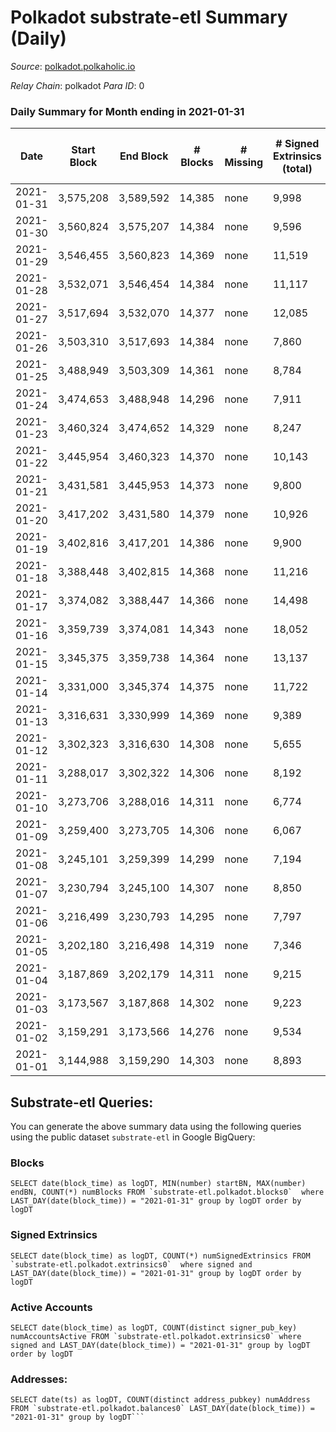 # Polkadot substrate-etl Summary (Daily)

_Source_: [polkadot.polkaholic.io](https://polkadot.polkaholic.io)

*Relay Chain*: polkadot
*Para ID*: 0



### Daily Summary for Month ending in 2021-01-31


| Date | Start Block | End Block | # Blocks | # Missing | # Signed Extrinsics (total) | # Active Accounts | # Addresses with Balances | # Events | # Transfers | # XCM Transfers In | # XCM Transfers Out |
| ---- | ----------- | --------- | -------- | --------- | --------------------------- | ----------------- | ------------------------- | -------- | ----------- | ------------------ | ------------------- |
| 2021-01-31 | 3,575,208 | 3,589,592 | 14,385 | none  | 9,998 | 4,141 | 102,610 | 77,647 | 10,039 ($483,229,619) |   |   |
| 2021-01-30 | 3,560,824 | 3,575,207 | 14,384 | none  | 9,596 | 3,901 |  | 75,451 | 9,274 ($338,696,062) |   |   |
| 2021-01-29 | 3,546,455 | 3,560,823 | 14,369 | none  | 11,519 | 4,648 |  | 85,507 | 11,440 ($797,057,769) |   |   |
| 2021-01-28 | 3,532,071 | 3,546,454 | 14,384 | none  | 11,117 | 4,626 |  | 80,991 | 10,066 ($982,581,474) |   |   |
| 2021-01-27 | 3,517,694 | 3,532,070 | 14,377 | none  | 12,085 | 6,775 |  | 92,222 | 11,661 ($599,597,913) |   |   |
| 2021-01-26 | 3,503,310 | 3,517,693 | 14,384 | none  | 7,860 | 3,112 |  | 65,135 | 7,418 ($890,531,068) |   |   |
| 2021-01-25 | 3,488,949 | 3,503,309 | 14,361 | none  | 8,784 | 3,484 |  | 69,901 | 8,383 ($558,686,225) |   |   |
| 2021-01-24 | 3,474,653 | 3,488,948 | 14,296 | none  | 7,911 | 3,213 |  | 65,164 | 7,625 ($391,087,193) |   |   |
| 2021-01-23 | 3,460,324 | 3,474,652 | 14,329 | none  | 8,247 | 3,220 |  | 66,259 | 8,042 ($375,572,638) |   |   |
| 2021-01-22 | 3,445,954 | 3,460,323 | 14,370 | none  | 10,143 | 3,744 |  | 77,109 | 10,521 ($589,631,317) |   |   |
| 2021-01-21 | 3,431,581 | 3,445,953 | 14,373 | none  | 9,800 | 3,553 |  | 73,999 | 9,553 ($469,671,142) |   |   |
| 2021-01-20 | 3,417,202 | 3,431,580 | 14,379 | none  | 10,926 | 3,895 |  | 81,419 | 11,250 ($757,134,892) |   |   |
| 2021-01-19 | 3,402,816 | 3,417,201 | 14,386 | none  | 9,900 | 3,883 |  | 76,587 | 9,939 ($602,106,077) |   |   |
| 2021-01-18 | 3,388,448 | 3,402,815 | 14,368 | none  | 11,216 | 4,169 |  | 84,455 | 11,706 ($698,641,677) |   |   |
| 2021-01-17 | 3,374,082 | 3,388,447 | 14,366 | none  | 14,498 | 5,039 |  | 101,919 | 15,781 ($877,855,527) |   |   |
| 2021-01-16 | 3,359,739 | 3,374,081 | 14,343 | none  | 18,052 | 6,178 |  | 123,890 | 20,478 ($1,138,282,264) |   |   |
| 2021-01-15 | 3,345,375 | 3,359,738 | 14,364 | none  | 13,137 | 4,772 |  | 93,981 | 13,966 ($922,109,535) |   |   |
| 2021-01-14 | 3,331,000 | 3,345,374 | 14,375 | none  | 11,722 | 4,485 |  | 85,314 | 12,490 ($804,242,365) |   |   |
| 2021-01-13 | 3,316,631 | 3,330,999 | 14,369 | none  | 9,389 | 3,319 |  | 72,478 | 9,349 ($756,693,000) |   |   |
| 2021-01-12 | 3,302,323 | 3,316,630 | 14,308 | none  | 5,655 | 2,336 |  | 53,516 | 5,298 ($474,745,215) |   |   |
| 2021-01-11 | 3,288,017 | 3,302,322 | 14,306 | none  | 8,192 | 3,012 |  | 65,968 | 8,350 ($562,495,608) |   |   |
| 2021-01-10 | 3,273,706 | 3,288,016 | 14,311 | none  | 6,774 | 2,532 |  | 57,865 | 6,596 ($266,033,812) |   |   |
| 2021-01-09 | 3,259,400 | 3,273,705 | 14,306 | none  | 6,067 | 2,434 |  | 55,761 | 5,958 ($238,186,726) |   |   |
| 2021-01-08 | 3,245,101 | 3,259,399 | 14,299 | none  | 7,194 | 2,723 |  | 60,799 | 7,241 ($528,392,712) |   |   |
| 2021-01-07 | 3,230,794 | 3,245,100 | 14,307 | none  | 8,850 | 3,528 |  | 71,169 | 9,521 ($1,158,691,627) |   |   |
| 2021-01-06 | 3,216,499 | 3,230,793 | 14,295 | none  | 7,797 | 2,691 |  | 64,888 | 8,401 ($660,721,719) |   |   |
| 2021-01-05 | 3,202,180 | 3,216,498 | 14,319 | none  | 7,346 | 2,856 |  | 63,720 | 7,723 ($395,519,188) |   |   |
| 2021-01-04 | 3,187,869 | 3,202,179 | 14,311 | none  | 9,215 | 3,334 |  | 72,731 | 10,053 ($714,260,282) |   |   |
| 2021-01-03 | 3,173,567 | 3,187,868 | 14,302 | none  | 9,223 | 3,497 |  | 72,921 | 9,961 ($926,610,747) |   |   |
| 2021-01-02 | 3,159,291 | 3,173,566 | 14,276 | none  | 9,534 | 3,508 |  | 75,277 | 10,241 ($1,018,172,520) |   |   |
| 2021-01-01 | 3,144,988 | 3,159,290 | 14,303 | none  | 8,893 | 3,182 |  | 70,713 | 9,725 ($1,569,465,448) |   |   |

## Substrate-etl Queries:
You can generate the above summary data using the following queries using the public dataset `substrate-etl` in Google BigQuery:


### Blocks
```
SELECT date(block_time) as logDT, MIN(number) startBN, MAX(number) endBN, COUNT(*) numBlocks FROM `substrate-etl.polkadot.blocks0`  where LAST_DAY(date(block_time)) = "2021-01-31" group by logDT order by logDT
```


### Signed Extrinsics
```
SELECT date(block_time) as logDT, COUNT(*) numSignedExtrinsics FROM `substrate-etl.polkadot.extrinsics0`  where signed and LAST_DAY(date(block_time)) = "2021-01-31" group by logDT order by logDT
```


### Active Accounts
```
SELECT date(block_time) as logDT, COUNT(distinct signer_pub_key) numAccountsActive FROM `substrate-etl.polkadot.extrinsics0` where signed and LAST_DAY(date(block_time)) = "2021-01-31" group by logDT order by logDT
```


### Addresses:
```
SELECT date(ts) as logDT, COUNT(distinct address_pubkey) numAddress FROM `substrate-etl.polkadot.balances0` LAST_DAY(date(block_time)) = "2021-01-31" group by logDT```

